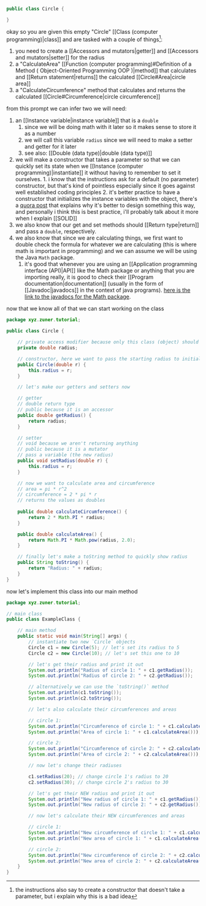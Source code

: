 
```java
public class Circle {

}
```

okay so you are given this empty "Circle" [[Class (computer programming)|class]] and are tasked with a couple of things[^1]:

1. you need to create a [[Accessors and mutators|getter]] and [[Accessors and mutators|setter]] for the radius
2. a "CalculateArea" [[Function (computer programming)#Definition of a Method ( Object-Oriented Programming OOP )|method]] that calculates and [[Return statement|returns]] the calculated [[Circle#Area|circle area]]
3. a "CalculateCircumference" method that calculates and returns the calculated [[Circle#Circumference|circle circumference]]

from this prompt we can infer two we will need:

1. an [[Instance variable|instance variable]] that is a `double` 
	1. since we will be doing math with it later so it makes sense to store it as a number
	2. we will call this variable `radius` since we will need to make a setter and getter for it later
	3. see also: [[Double (data type)|double (data type)]]
2. we will make a constructor that takes a parameter so that we can quickly set its state when we [[Instance (computer programming)|instantiate]] it without having to remember to set it ourselves.
		1. i know that the instructions ask for a default (no parameter) constructor, but that's kind of pointless especially since it goes against well established coding principles
		2. it's better practice to have a constructor that initializes the instance variables with the object, there's a [quora post](https://www.quora.com/Do-I-have-to-call-a-default-constructor-in-Java-as-a-common-practice#:~:text=A%20default%20constructor%2C%20i.e.%20one,(hence%20%E2%80%9Edefault%E2%80%9C).) that explains why it's better to design something this way, and personally i think this is best practice, i'll probably talk about it more when I explain [[SOLID]]
3. we also know that our get and set methods should [[Return type|return]] and pass a `double`, respectively.
4. we also know that since we are calculating things, we first want to double check the formula for whatever we are calculating (this is where math is important in programming) and we can assume we will be using the Java `Math` package.
	1. it's good that whenever you are using an [[Application programming interface (API)|API]] like the Math package or anything that you are importing really, it is good to check their [[Program documentation|documentation]] (usually in the form of [[Javadoc|javadocs]] in the context of java programs). [here is the link to the javadocs for the Math package](https://docs.oracle.com/javase/8/docs/api/java/lang/Math.html).

now that we know all of that we can start working on the class

```java
package xyz.zuner.tutorial;

public class Circle {

	// private access modifier because only this class (object) should be able to see it
	private double radius;

	// constructor, here we want to pass the starting radius to initialize it
	public Circle(double r) {
		this.radius = r;
	}

	// let's make our getters and setters now

	// getter
	// double return type
	// public because it is an accessor
	public double getRadius() {
		return radius;
	}

	// setter
	// void because we aren't returning anything
	// public because it is a mutator
	// pass a variable (the new radius)
	public void setRadius(double r) {
		this.radius = r;
	}

	// now we want to calculate area and circumference
	// area = pi * r^2
	// circumference = 2 * pi * r
	// returns the values as doubles
	
	public double calculateCircumference() {
		return 2 * Math.PI * radius;
	}

	public double calculateArea() {
		return Math.PI * Math.pow(radius, 2.0);
	}

	// finally let's make a toString method to quickly show radius
	public String toString() {
		return "Radius: " + radius;
	}
}
```

now let's implement this class into our main method

```java
package xyz.zuner.tutorial;

// main class
public class ExampleClass {

	// main method
	public static void main(String[] args) {
		// instantiate two new `Circle` objects
		Circle c1 = new Circle(5); // let's set its radius to 5
		Circle c2 = new Circle(10); // let's set this one to 10

		// let's get their radius and print it out
		System.out.println("Radius of circle 1: " + c1.getRadius());
		System.out.println("Radius of circle 2: " + c2.getRadius());

		// alternatively we can use the `toString()` method
		System.out.println(c1.toString());
		System.out.println(c2.toString());

		// let's also calculate their circumferences and areas

		// circle 1:
		System.out.println("Circumference of circle 1: " + c1.calculateCircumference());
		System.out.println("Area of circle 1: " + c1.calculateArea()));

		// circle 2:
		System.out.println("Circumference of circle 2: " + c2.calculateCircumference());
		System.out.println("Area of circle 2: " + c2.calculateArea()));

		// now let's change their radiuses

		c1.setRadius(20); // change circle 1's radius to 20
		c2.setRadius(30); // change circle 2's radius to 30

		// let's get their NEW radius and print it out
		System.out.println("New radius of circle 1: " + c1.getRadius());
		System.out.println("New radius of circle 2: " + c2.getRadius());

		// now let's calculate their NEW circumferences and areas

		// circle 1:
		System.out.println("New circumference of circle 1: " + c1.calculateCircumference());
		System.out.println("New area of circle 1: " + c1.calculateArea()));

		// circle 2:
		System.out.println("New circumference of circle 2: " + c2.calculateCircumference());
		System.out.println("New area of circle 2: " + c2.calculateArea()));
	}
}
```
[^1]:  the instructions also say to create a constructor that doesn't take a parameter, but i explain why this is a bad idea